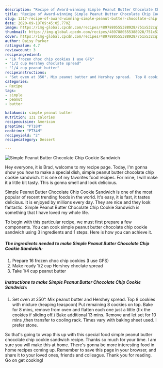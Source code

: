 ```yaml
---
description: "Recipe of Award-winning Simple Peanut Butter Chocolate Chip Cookie Sandwich"
title: "Recipe of Award-winning Simple Peanut Butter Chocolate Chip Cookie Sandwich"
slug: 1317-recipe-of-award-winning-simple-peanut-butter-chocolate-chip-cookie-sandwich
date: 2020-09-18T09:45:05.770Z
image: https://img-global.cpcdn.com/recipes/4897880555388928/751x532cq70/simple-peanut-butter-chocolate-chip-cookie-sandwich-recipe-main-photo.jpg
thumbnail: https://img-global.cpcdn.com/recipes/4897880555388928/751x532cq70/simple-peanut-butter-chocolate-chip-cookie-sandwich-recipe-main-photo.jpg
cover: https://img-global.cpcdn.com/recipes/4897880555388928/751x532cq70/simple-peanut-butter-chocolate-chip-cookie-sandwich-recipe-main-photo.jpg
author: Daisy Parker
ratingvalue: 4.7
reviewcount: 3
recipeingredient:
- "16 frozen choc chip cookies I use GFS"
- "1/2 cup Hershey choclate spread"
- "1/4 cup peanut butter"
recipeinstructions:
- "Set oven at 350°. Mix peanut butter and Hershey spread.  Top 8 cookies with mixture (heaping teaspoon) Put remaining 8 cookies on top.  Bake for 8 mins, remove from oven and flatten each one just a little (fix the cookies if sliding off.) Bake additional 13 mins. Remove and let set for 10 mins ,then transfer to cooling rack.  Times vary with baking sheet used.  I prefer stone."
categories:
- Recipe
tags:
- simple
- peanut
- butter

katakunci: simple peanut butter 
nutrition: 131 calories
recipecuisine: American
preptime: "PT18M"
cooktime: "PT34M"
recipeyield: "2"
recipecategory: Dessert

---
```



![Simple Peanut Butter Chocolate Chip Cookie Sandwich](https://img-global.cpcdn.com/recipes/4897880555388928/751x532cq70/simple-peanut-butter-chocolate-chip-cookie-sandwich-recipe-main-photo.jpg)

Hey everyone, it is Brad, welcome to my recipe page. Today, I'm gonna show you how to make a special dish, simple peanut butter chocolate chip cookie sandwich. It is one of my favorites food recipes. For mine, I will make it a little bit tasty. This is gonna smell and look delicious.

Simple Peanut Butter Chocolate Chip Cookie Sandwich is one of the most popular of recent trending foods in the world. It's easy, it is fast, it tastes delicious. It is enjoyed by millions every day. They are nice and they look fantastic. Simple Peanut Butter Chocolate Chip Cookie Sandwich is something that I have loved my whole life.




To begin with this particular recipe, we must first prepare a few components. You can cook simple peanut butter chocolate chip cookie sandwich using 3 ingredients and 1 steps. Here is how you can achieve it.

<!--inarticleads1-->

##### The ingredients needed to make Simple Peanut Butter Chocolate Chip Cookie Sandwich:

1. Prepare 16 frozen choc chip cookies (I use GFS)
1. Make ready 1/2 cup Hershey choclate spread
1. Take 1/4 cup peanut butter




<!--inarticleads2-->

##### Instructions to make Simple Peanut Butter Chocolate Chip Cookie Sandwich:

1. Set oven at 350°. Mix peanut butter and Hershey spread.  Top 8 cookies with mixture (heaping teaspoon) Put remaining 8 cookies on top.  Bake for 8 mins, remove from oven and flatten each one just a little (fix the cookies if sliding off.) Bake additional 13 mins. Remove and let set for 10 mins ,then transfer to cooling rack.  Times vary with baking sheet used.  I prefer stone.




So that's going to wrap this up with this special food simple peanut butter chocolate chip cookie sandwich recipe. Thanks so much for your time. I am sure you will make this at home. There's gonna be more interesting food in home recipes coming up. Remember to save this page in your browser, and share it to your loved ones, friends and colleague. Thank you for reading. Go on get cooking!
